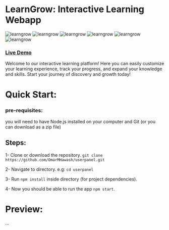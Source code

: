 # LearnGrow: Interactive Learning Webapp
<img src="https://img.shields.io/badge/v0.1.0-LearnGrow-yellowgreen" alt="learngrow"> <img src="https://img.shields.io/badge/v18.2.0-React-blue" alt="learngrow"> <img src="https://img.shields.io/badge/v3-tailwind-blueviolet" alt="learngrow"> <img src="https://img.shields.io/badge/v3-SASS-%239cf" alt="learngrow"> <img src="https://img.shields.io/badge/Auth-Firebase-informational" alt="learngrow"> <img src="https://img.shields.io/badge/DB-Firestore-red" alt="learngrow">

### [Live Demo](https://memberpress.com/wp-content/uploads/2020/12/coming-soon-page.jpg)
Welcome to our interactive learning platform! Here you can easily customize your learning experience, track your progress, and expand your knowledge and skills. Start your journey of discovery and growth today!

# Quick Start:

### pre-requisites:
you will need to have Node.js installed on your computer and Git (or you can download as a zip file)
## Steps:
1- Clone or download the repository. `git clone https://github.com/OmarMHawash/userpanel.git`

2- Navigate to directory. e.g: `cd userpanel`

3- Run `npm install` inside directory (for project dependencies).

4- Now you should be able to run the app `npm start`.

# Preview:

...
